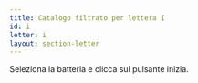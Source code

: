 ```yaml
---
title: Catalogo filtrato per lettera I
id: i
letter: i
layout: section-letter
---
```

Seleziona la batteria e clicca sul pulsante inizia.